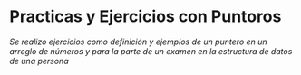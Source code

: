 # Practicas y Ejercicios con Puntoros
_Se realizo ejercicios como definición y ejemplos de un puntero en un arreglo de números y para la parte de un examen en la estructura de datos de una persona_
